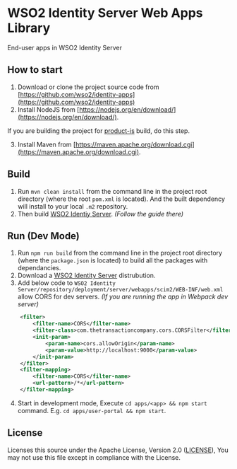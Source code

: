 # WSO2 Identity Server Web Apps Library

End-user apps in WSO2 Identity Server

## How to start

1. Download or clone the project source code from [https://github.com/wso2/identity-apps](https://github.com/wso2/identity-apps)
2. Install NodeJS from [https://nodejs.org/en/download/](https://nodejs.org/en/download/).

If you are building the project for [product-is](https://github.com/wso2/product-is) build, do this step.

3.  Install Maven from [https://maven.apache.org/download.cgi](https://maven.apache.org/download.cgi).

## Build

1. Run `mvn clean install` from the command line in the project root directory (where the root `pom.xml` is located). And the built dependency will install to your local `.m2` repository.
2. Then build [WSO2 Identiy Server](https://github.com/wso2/product-is). _(Follow the guide there)_

## Run (Dev Mode)

1. Run `npm run build` from the command line in the project root directory (where the `package.json` is located) to build all the packages with dependancies.
2. Download a [WSO2 Identity Server](https://wso2.com/identity-and-access-management/) distrubution.
3. Add below code to `WSO2 Identity Server/repository/deployment/server/webapps/scim2/WEB-INF/web.xml` allow CORS for dev servers. _(If you are running the app in Webpack dev server)_

```xml
    <filter>
        <filter-name>CORS</filter-name>
        <filter-class>com.thetransactioncompany.cors.CORSFilter</filter-class>
        <init-param>
            <param-name>cors.allowOrigin</param-name>
            <param-value>http://localhost:9000</param-value>
        </init-param>
    </filter>
    <filter-mapping>
        <filter-name>CORS</filter-name>
        <url-pattern>/*</url-pattern>
    </filter-mapping>
```

4. Start in development mode, Execute `cd apps/<app> && npm start` command. E.g. `cd apps/user-portal && npm start`.

## License

Licenses this source under the Apache License, Version 2.0 ([LICENSE](LICENSE)), You may not use this file except in compliance with the License.
